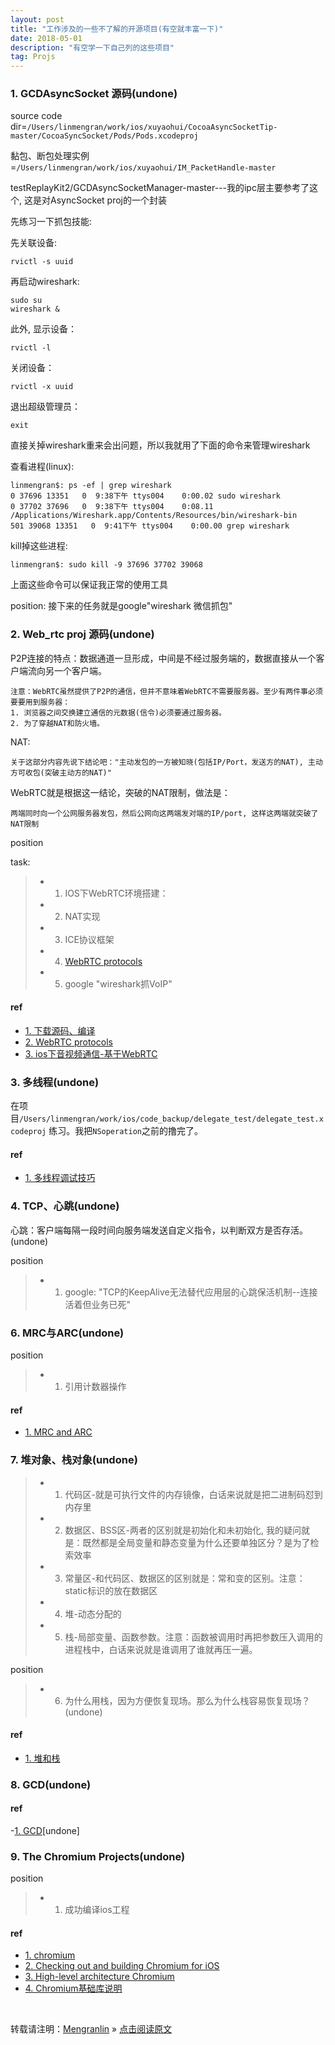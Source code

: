 ```yaml
---
layout: post
title: "工作涉及的一些不了解的开源项目(有空就丰富一下)"
date: 2018-05-01
description: "有空学一下自己列的这些项目"
tag: Projs
---
```


### 1. GCDAsyncSocket 源码(undone)

source code dir=`/Users/linmengran/work/ios/xuyaohui/CocoaAsyncSocketTip-master/CocoaSyncSocket/Pods/Pods.xcodeproj`

黏包、断包处理实例=`/Users/linmengran/work/ios/xuyaohui/IM_PacketHandle-master`

testReplayKit2/GCDAsyncSocketManager-master---我的ipc层主要参考了这个, 这是对AsyncSocket proj的一个封装

先练习一下抓包技能:

先关联设备:

    rvictl -s uuid

再启动wireshark:

    sudo su
    wireshark &
此外, 显示设备：

    rvictl -l

关闭设备：

    rvictl -x uuid

退出超级管理员：

    exit

直接关掉wireshark重来会出问题，所以我就用了下面的命令来管理wireshark

查看进程(linux):

    linmengran$: ps -ef | grep wireshark
    0 37696 13351   0  9:38下午 ttys004    0:00.02 sudo wireshark
    0 37702 37696   0  9:38下午 ttys004    0:08.11 /Applications/Wireshark.app/Contents/Resources/bin/wireshark-bin
    501 39068 13351   0  9:41下午 ttys004    0:00.00 grep wireshark

kill掉这些进程:

    linmengran$: sudo kill -9 37696 37702 39068

上面这些命令可以保证我正常的使用工具

position: 接下来的任务就是google"wireshark 微信抓包"

### 2. Web_rtc proj 源码(undone)

P2P连接的特点：数据通道一旦形成，中间是不经过服务端的，数据直接从一个客户端流向另一个客户端。

    注意：WebRTC虽然提供了P2P的通信，但并不意味着WebRTC不需要服务器。至少有两件事必须要要用到服务器：
    1. 浏览器之间交换建立通信的元数据(信令)必须要通过服务器。
    2. 为了穿越NAT和防火墙。

NAT:

    关于这部分内容先说下结论吧："主动发包的一方被知晓(包括IP/Port，发送方的NAT), 主动方可收包(突破主动方的NAT)"

WebRTC就是根据这一结论，突破的NAT限制，做法是：

    两端同时向一个公网服务器发包，然后公网向这两端发对端的IP/port, 这样这两端就突破了NAT限制

position

task:

>* 1. IOS下WebRTC环境搭建：
>* 2. NAT实现
>* 3. ICE协议框架
>* 4. [WebRTC protocols](https://developer.mozilla.org/zh-CN/docs/Web/API/WebRTC_API/Protocols)
>* 5. google "wireshark抓VoIP"

#### ref

- [1. 下载源码、编译](https://www.jianshu.com/p/64bd7f5b18b1)
- [2. WebRTC protocols](https://developer.mozilla.org/zh-CN/docs/Web/API/WebRTC_API/Protocols)
- [3. ios下音视频通信-基于WebRTC](https://www.jianshu.com/p/c49da1d93df4)

### 3. 多线程(undone)

在项目`/Users/linmengran/work/ios/code_backup/delegate_test/delegate_test.xcodeproj` 练习。我把`NSoperation`之前的撸完了。

#### ref

- [1. 多线程调试技巧](https://www.jianshu.com/p/35a3181aa1f8)

### 4. TCP、心跳(undone)

心跳：客户端每隔一段时间向服务端发送自定义指令，以判断双方是否存活。(undone)

position

>* 1. google: "TCP的KeepAlive无法替代应用层的心跳保活机制--连接活着但业务已死"

### 6. MRC与ARC(undone)

position 

>* 1. 引用计数器操作

#### ref

- [1. MRC and ARC](https://www.jianshu.com/p/48665652e4e4)

### 7. 堆对象、栈对象(undone)

>* 1. 代码区-就是可执行文件的内存镜像，白话来说就是把二进制码怼到内存里
>* 2. 数据区、BSS区-两者的区别就是初始化和未初始化, 我的疑问就是：既然都是全局变量和静态变量为什么还要单独区分？是为了检索效率
>* 3. 常量区-和代码区、数据区的区别就是：常和变的区别。注意：static标识的放在数据区
>* 4. 堆-动态分配的
>* 5. 栈-局部变量、函数参数。注意：函数被调用时再把参数压入调用的进程栈中，白话来说就是谁调用了谁就再压一遍。

position

>* 6. 为什么用栈，因为方便恢复现场。那么为什么栈容易恢复现场？(undone)

#### ref

- [1. 堆和栈](https://www.jianshu.com/p/746c747e7e00)

### 8. GCD(undone)

#### ref

-[1. GCD](https://github.com/ming1016/study/wiki/%E7%BB%86%E8%AF%B4GCD%EF%BC%88Grand-Central-Dispatch%EF%BC%89%E5%A6%82%E4%BD%95%E7%94%A8)[undone]

### 9. The Chromium Projects(undone)

position

>* 1. 成功编译ios工程

#### ref

- [1. chromium](https://www.chromium.org/developers/design-documents)
- [2. Checking out and building Chromium for iOS](https://chromium.googlesource.com/chromium/src/+/master/docs/ios/build_instructions.md)
- [3. High-level architecture Chromium](https://www.chromium.org/developers/design-documents/multi-process-architecture)
- [4. Chromium基础库说明](https://www.zybuluo.com/rogeryi/note/56894)

<br>

转载请注明：[Mengranlin](https://lmrshare.github.io) » [点击阅读原文](https://lmrshare.github.io/2015/09/iOS9_Note/) 
